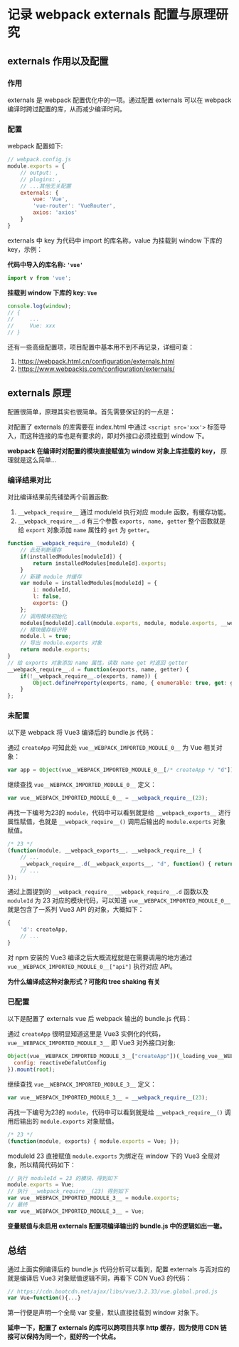 # 记录 webpack externals 配置与原理研究

## externals 作用以及配置
### 作用
externals 是 webpack 配置优化中的一项。通过配置 externals 可以在 webpack 编译时跨过配置的库，从而减少编译时间。

### 配置

webpack 配置如下:
```javascript
// webpack.config.js
module.exports = {
    // output: ,
    // plugins: ,
    // ...其他无关配置
    externals: {
        vue: 'Vue',
        'vue-router': 'VueRouter',
        axios: 'axios'
    }
}
```
externals 中 key 为代码中 import 的库名称，value 为挂载到 window 下库的 key，示例：

**代码中导入的库名称: `'vue'`**
```javascript
import v from 'vue';
```
**挂载到 window 下库的 key: `Vue`**
```javascript
console.log(window);
// {
//     ...
//     Vue: xxx
// }
```
还有一些高级配置项，项目配置中基本用不到不再记录，详细可查：
1. <https://webpack.html.cn/configuration/externals.html>
2. <https://www.webpackjs.com/configuration/externals/>

## externals 原理 

配置很简单，原理其实也很简单。首先需要保证的的一点是：

对配置了 externals 的库需要在 index.html 中通过 `<script src='xxx'>` 标签导入，而这种连接的库也是有要求的，即对外接口必须挂载到 window 下。

**webpack 在编译时对配置的模块直接赋值为 window 对象上库挂载的 key，** 原理就是这么简单...

### 编译结果对比

对比编译结果前先铺垫两个前置函数:

1. `__webpack_require__` 通过 moduleId 执行对应 module 函数，有缓存功能。
2. `__webpack_require__.d` 有三个参数 `exports, name, getter` 整个函数就是给 `export` 对象添加 `name` 属性的 `get` 为 `getter`。

```javascript
function __webpack_require__(moduleId) {
    // 此处判断缓存
    if(installedModules[moduleId]) {
        return installedModules[moduleId].exports;
    }
    // 新建 module 并缓存
    var module = installedModules[moduleId] = {
        i: moduleId,
        l: false,
        exports: {}
    };
    // 调用模块初始化
    modules[moduleId].call(module.exports, module, module.exports, __webpack_require__);
    // 模块缓存标识符
    module.l = true;
    // 导出 module.exports 对象
    return module.exports;
}
// 给 exports 对象添加 name 属性，读取 name get 时返回 getter
__webpack_require__.d = function(exports, name, getter) {
	if(!__webpack_require__.o(exports, name)) {
		Object.defineProperty(exports, name, { enumerable: true, get: getter });
	}
};
```

### 未配置

以下是 webpack 将 Vue3 编译后的 bundle.js 代码：

通过 `createApp` 可知此处 `vue__WEBPACK_IMPORTED_MODULE_0__` 为 Vue 相关对象：
```javascript
var app = Object(vue__WEBPACK_IMPORTED_MODULE_0__[/* createApp */ "d"])(_template_app_app_vue__WEBPACK_IMPORTED_MODULE_1__[/* default */ "a"]);
```

继续查找 `vue__WEBPACK_IMPORTED_MODULE_0__` 定义：
```javascript
var vue__WEBPACK_IMPORTED_MODULE_0__ = __webpack_require__(23);
```

再找一下编号为23的 `module`，代码中可以看到就是给 `__webpack_exports__` 进行属性赋值，也就是 `__webpack_require__()` 调用后输出的 `module.exports` 对象赋值。
```javascript
/* 23 */
(function(module, __webpack_exports__, __webpack_require__) {
    // ...
    __webpack_require__.d(__webpack_exports__, "d", function() { return _vue_runtime_dom__WEBPACK_IMPORTED_MODULE_1__["d"]; });
    // ...
});
```
通过上面提到的 `__webpack_require__` `__webpack_require__.d` 函数以及 `moduleId` 为 23 对应的模块代码，可以知道 `vue__WEBPACK_IMPORTED_MODULE_0__` 就是包含了一系列 Vue3 API 的对象，大概如下：
```javascript
{
    'd': createApp,
    // ...
}
```
对 npm 安装的 Vue3 编译之后大概流程就是在需要调用的地方通过 `vue__WEBPACK_IMPORTED_MODULE_0__["api"]` 执行对应 API。

**为什么编译成这种对象形式？可能和 tree shaking 有关**

### 已配置

以下是配置了 externals vue 后 webpack 输出的 bundle.js 代码：

通过 `createApp` 很明显知道这里是 Vue3 实例化的代码， `vue__WEBPACK_IMPORTED_MODULE_3__` 即 Vue3 对外接口对象:

```javascript
Object(vue__WEBPACK_IMPORTED_MODULE_3__["createApp"])(_loading_vue__WEBPACK_IMPORTED_MODULE_4__[/* default */ "a"], {
  config: reactiveDefalutConfig
}).mount(root);
```

继续查找 `vue__WEBPACK_IMPORTED_MODULE_3__` 定义：
```javascript
var vue__WEBPACK_IMPORTED_MODULE_3__ = __webpack_require__(23);
```

再找一下编号为23的 `module`，代码中可以看到就是给 `__webpack_require__()` 调用后输出的 `module.exports` 对象赋值。
```javascript
/* 23 */
(function(module, exports) { module.exports = Vue; });
```

moduleId 23 直接赋值 `module.exports` 为绑定在 window 下的 Vue3 全局对象，所以精简代码如下：
```javascript
// 执行 moduleId = 23 的模块，得到如下
module.exports = Vue;
// 执行 __webpack_require__(23) 得到如下
var vue__WEBPACK_IMPORTED_MODULE_3__ = module.exports;
// 最终
var vue__WEBPACK_IMPORTED_MODULE_3__ = Vue;
```

**变量赋值与未启用 externals 配置项编译输出的 bundle.js 中的逻辑如出一辙。**

## 总结
通过上面实例编译后的 bundle.js 代码分析可以看到，配置 externals 与否对应的就是编译后 Vue3 对象赋值逻辑不同，再看下 CDN Vue3 的代码：
```javascript
// https://cdn.bootcdn.net/ajax/libs/vue/3.2.33/vue.global.prod.js
var Vue=function(){...}
```
第一行便是声明一个全局 var 变量，默认直接挂载到 window 对象下。

**延申一下，配置了 externals 的库可以跨项目共享 http 缓存，因为使用 CDN 链接可以保持为同一个，挺好的一个优点。**
